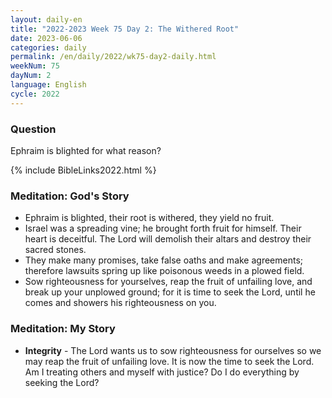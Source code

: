 ```yaml
---
layout: daily-en
title: "2022-2023 Week 75 Day 2: The Withered Root"
date: 2023-06-06
categories: daily
permalink: /en/daily/2022/wk75-day2-daily.html
weekNum: 75
dayNum: 2
language: English
cycle: 2022
---
```

### Question     
Ephraim is blighted for what reason?

{% include BibleLinks2022.html %} 

### Meditation: God's Story   
+ Ephraim is blighted, their root is withered, they yield no fruit. 
+ Israel was a spreading vine; he brought forth fruit for himself. Their heart is deceitful. The Lord will demolish their altars and destroy their sacred stones. 
+ They make many promises, take false oaths and make agreements; therefore lawsuits spring up like poisonous weeds in a plowed field. 
+ Sow righteousness for yourselves, reap the fruit of unfailing love, and break up your unplowed ground; for it is time to seek the Lord, until he comes and showers his righteousness on you. 
### Meditation: My Story   
+ **Integrity** - The Lord wants us to sow righteousness for ourselves so we may reap the fruit of unfailing love. It is now the time to seek the Lord. Am I treating others and myself with justice? Do I do everything by seeking the Lord? 
